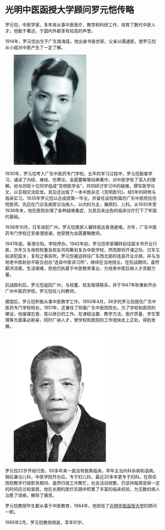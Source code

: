 # 光明中医函授大学顾问罗元恺传略

罗元恺，中医学家。多年来从事中医医疗、教学和科研工作，培育了数代中医人才。他勤于著述，于国内外都享有较高的声誉。

1914年，罗元恺出生于广东南海县。他出身书香世家，父亲以儒通医，使罗元恺从小就对中医产生了一定了解。

　　![img](img/20190712170916030eb7.jpg)

1930年，罗元恺考入广东中医药专门学校。五年的学习过程中，罗元恺勤奋学习，诵读了内经、难经、伤寒论、金匮要略等经典著作，对中医学有了深入的理解。他与同班十位同学组成“克明医学会”，共同研讨学习中的疑难，撰写医学论文，以互相交流启发。其后还出版了一本中医杂志《克明医刊》。经5年的研修与临床实习，1935年罗元恺以总成绩第一毕业，并留任该校附属的广东中医院任住院医师。先后在门诊及病房诊治病人，以内科为主，兼顾妇、儿科。从1935年至1938年末，他在医院处理了各种疑难重症，为其后来出色的临床诊疗打下了牢固的基础。

1938年10月，日军进犯广州，罗元恺携家人辗转抵达香港避难。次年，广东中医药专门学校迁至香港授课，他受聘为金匮要略教师。

1941年底，香港沦陷，学校停办。1942年初，罗元恺举家辗转前往韶关市开业行医，次年又与母校校董及校友共同筹划复办中医学校，然而即将开课之际，日军又拟进犯韶关，复校之事告吹。罗元恺被迫转往广东西北部的连县开业诊病，并与当地老中医赵伯平联合创办“连县中医讲习所”，继续在当地授业。在抗战期间，虽然颠沛流离，生活艰难，但他仍执着于中医教育事业，为培育中医后继人才贡献力量。

抗战胜利后，罗元恺返回广州，与校董、校友取得联系，并于1947年秋重新开办广州中医药学校，罗元恺任儿科教师。

建国后，罗元恺积极从事中医教学工作。1950年4月，36岁的罗元恺就任广东中医药专门学校校长。1951年，还兼任了附属广东中医院院长。为了学校和医院的建设，他废寝忘食、夜以继日的工作。在课程设置、教学方法、医疗质量、学生管理等方面事必躬亲，同时广纳人才，使学校和医院的工作很快走上正轨，得到发展。

　　![img](img/2019071217093567f9c6.jpg)

罗元恺22岁开始行医，50多年来一直没有脱离临床。早年主治内科杂病和温病，稍后兼治儿科，中医学院开办后，专于妇儿科，最近20多年更专于妇科。在担任院校教学行政职务期间，虽然行政工作繁忙，社会活动频繁，仍坚持每周安排一定的时间应诊和查房。他在长期的医疗实践中积累了丰富的临床经验，为无数的病人治愈了顽疾，解除了痛苦。

罗元恺教授毕生都从事于中医教育，1984年，他担任了[光明中医函授大学](http://www.gmzywx.com/)的顾问一职。

1995年2月，罗元恺教授病逝，享年81岁。
